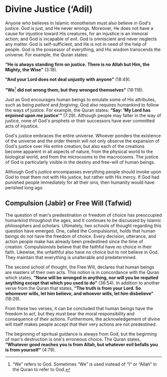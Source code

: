Divine Justice (‘Adil)
======================

Anyone who believes in Islamic monotheism must also believe in God's
justice. God is just, and He never wrongs. Moreover, He does not have a
cause for injustice toward His creatures, for an injustice is an immoral
action; and God is incapable of evil. God is omniscient and never
neglects any matter. God is self-sufficient, and He is not in need of
the help of people. God is the possessor of everything, and His wisdom
transcends the universe. For example, the Quran states:

**“He is always standing firm on justice. There is no Allah but Him, the
Mighty, the Wise”** (3:18).

**“And your Lord does not deal unjustly with anyone”** (18:49).

**“We**[^1] **did not wrong them, but they wronged themselves”**
(16:118).

Just as God encourages human beings to emulate some of His attributes,
such as being *patient* and *forgiving*, God also requires humankind to
follow the ways of justice. For example, the Quran states: **“Say: 'My
Lord has enjoined upon me justice'“** (7:29). Although people may falter
in the way of justice, none of God's prophets or their successors have
ever committed acts of injustice.

God's justice embraces the entire universe. Whoever ponders the
existence of the universe and the order therein will not only observe
the expansion of God's justice over His entire creation, but also each
of the creations become apparent in all aspects of nature, from the
physical world to the biological world, and from the microcosms to the
macrocosms. The justice of God is particularly visible in the destiny
and free-will of human beings.

Although God's justice encompasses everything people should invoke upon
God to treat them not with His justice, but rather with His mercy. If
God had punished people immediately for all their sins, then humanity
would have perished long ago.

Compulsion (Jabir) or Free Will (Tafwid)
----------------------------------------

The question of man's predestination or freedom of choice has
preoccupied humankind throughout the ages, and it continues to be
discussed by Islamic philosophers and scholars. Ultimately, two schools
of thought regarding this question have emerged. One, called the
Compulsionist, holds that human beings do not have the freedom of
choice. Every decision, utterance, and action people make has already
been predestined since the time of creation. Compulsionists believe that
the faithful have no choice in their faith. Likewise, the unfaithful
also have no choice but to not believe in God. They maintain that
everything is unalterable and predetermined.

The second school of thought, the Free Will, declares that human beings
are masters of their own acts. This notion is in concordance with the
Quran which states, **“None will be wronged in anything, nor will you be
requited anything except that which you used to do”** (36:54). In
addition to another verse from the Quran that states, **“The truth is
from your Lord. So whomever wills, let him believe, and whoever wills,
let him disbelieve”** (18:29).

From these two verses, it can be concluded that human beings have the
freedom to act, but they must bear the moral responsibility and
consequence of their actions. Furthermore, the acknowledgement of divine
will itself makes people accept that their very actions are not
predestined.

The beginning of spiritual guidance is always from God, but the
beginning of man's destruction is one's erroneous choice. The Quran
states, **“Whatever good reaches you is from Allah, but whatever evil
befalls you is from yourself”** (4:79).

[^1]: “We” refers to God. Sometimes “We” is used instead of “I” or
“Allah” in the Quran to refer to God.


